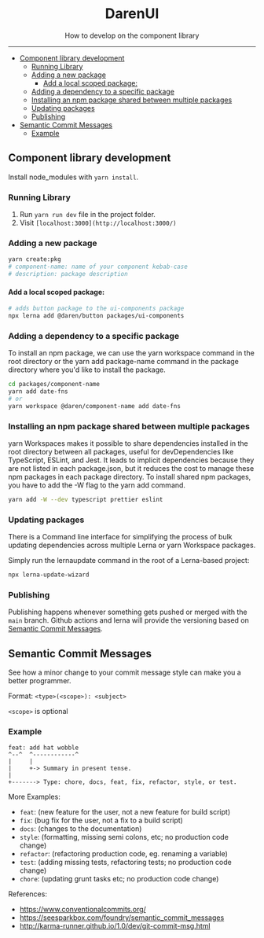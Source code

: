 <div align="center">
<h1>DarenUI</h1>

<p>How to develop on the component library</p>
</div>

---

<!-- START doctoc generated TOC please keep comment here to allow auto update -->
<!-- DON'T EDIT THIS SECTION, INSTEAD RE-RUN doctoc TO UPDATE -->

- [Component library development](#component-library-development)
  - [Running Library](#running-library)
  - [Adding a new package](#adding-a-new-package)
    - [Add a local scoped package:](#add-a-local-scoped-package)
  - [Adding a dependency to a specific package](#adding-a-dependency-to-a-specific-package)
  - [Installing an npm package shared between multiple packages](#installing-an-npm-package-shared-between-multiple-packages)
  - [Updating packages](#updating-packages)
  - [Publishing](#publishing)
- [Semantic Commit Messages](#semantic-commit-messages)
  - [Example](#example)

<!-- END doctoc generated TOC please keep comment here to allow auto update -->

## Component library development

Install node_modules with `yarn install`.

### Running Library

1. Run `yarn run dev` file in the project folder.
2. Visit `[localhost:3000](http://localhost:3000/)`

### Adding a new package
```bash
yarn create:pkg
# component-name: name of your component kebab-case
# description: package description
```

#### Add a local scoped package:

```bash
# adds button package to the ui-components package
npx lerna add @daren/button packages/ui-components
```


### Adding a dependency to a specific package

To install an npm package, we can use the yarn workspace command in the root directory or the yarn add package-name command in the package directory where you'd like to install the package.

```bash
cd packages/component-name
yarn add date-fns
# or
yarn workspace @daren/component-name add date-fns
```

### Installing an npm package shared between multiple packages

yarn Workspaces makes it possible to share dependencies installed in the root directory between all packages, useful for devDependencies like TypeScript, ESLint, and Jest. It leads to implicit dependencies because they are not listed in each package.json, but it reduces the cost to manage these npm packages in each package directory. To install shared npm packages, you have to add the -W flag to the yarn add command.

```bash
yarn add -W --dev typescript prettier eslint
```

### Updating packages

There is a Command line interface for simplifying the process of bulk updating dependencies across multiple Lerna or yarn Workspace packages.

Simply run the lernaupdate command in the root of a Lerna-based project:

```bash
npx lerna-update-wizard
```

### Publishing

Publishing happens whenever something gets pushed or merged with the `main` branch. Github actions and lerna will provide the versioning based on [Semantic Commit Messages](#semantic-commit-messages).


## Semantic Commit Messages

See how a minor change to your commit message style can make you a better programmer.

Format: `<type>(<scope>): <subject>`

`<scope>` is optional

### Example

```
feat: add hat wobble
^--^  ^------------^
|     |
|     +-> Summary in present tense.
|
+-------> Type: chore, docs, feat, fix, refactor, style, or test.
```

More Examples:

- `feat`: (new feature for the user, not a new feature for build script)
- `fix`: (bug fix for the user, not a fix to a build script)
- `docs`: (changes to the documentation)
- `style`: (formatting, missing semi colons, etc; no production code change)
- `refactor`: (refactoring production code, eg. renaming a variable)
- `test`: (adding missing tests, refactoring tests; no production code change)
- `chore`: (updating grunt tasks etc; no production code change)

References:

- https://www.conventionalcommits.org/
- https://seesparkbox.com/foundry/semantic_commit_messages
- http://karma-runner.github.io/1.0/dev/git-commit-msg.html